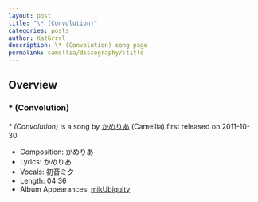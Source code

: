 ```yaml
---
layout: post
title: "\* (Convolution)"
categories: posts
author: KatGrrrl
description: \* (Convolution) song page
permalink: camellia/discography/:title
---
```


## Overview

### \* (Convolution)

*\* (Convolution)* is a song by [かめりあ](<{% link postsWiki/_posts/2023-12-10-camellia.md %}>) (Camellia) first released on 2011-10-30.

* Composition: かめりあ
* Lyrics: かめりあ
* Vocals: 初音ミク
* Length: 04:36
* Album Appearances: [mikUbiquity](<{% link postsInclude/_posts/camellia/albums/mikUbiquity/2023-12-06-mikUbiquity.md %}>)

